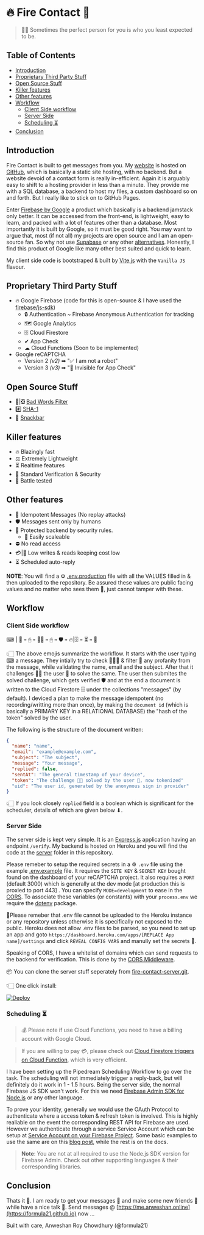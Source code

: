 # 🔥 Fire Contact 📧 <!-- omit in toc -->

> 🤝🏻 Sometimes the perfect person for you is who you least expected to be.

## Table of Contents <!-- omit in toc -->

- [Introduction](#introduction)
- [Proprietary Third Party Stuff](#proprietary-third-party-stuff)
- [Open Source Stuff](#open-source-stuff)
- [Killer features](#killer-features)
- [Other features](#other-features)
- [Workflow](#workflow)
  - [Client Side workflow](#client-side-workflow)
  - [Server Side](#server-side)
  - [Scheduling ⏳](#scheduling-)
- [Conclusion](#conclusion)

## Introduction


Fire Contact is built to get messages from you. My [website](https://formula21.github.io) is hosted on [GitHub](https://github.com/formula21/formula21.github.io), which is basically a static site hosting, with no backend. But a website devoid of a contact form is really in-efficient. Again it is arguably easy to shift to a hosting provider in less than a minute. They provide me with a SQL database, a backend to host my files, a custom dashboard so on and forth. But I really like to stick on to GitHub Pages.

Enter [Firebase by Google](https://firebase.google.com) a product which basically is a backend jamstack only better. It can be accessed from the front-end, is lightweight, easy to learn, and packed with a lot of features other than a database. Most importantly it is built by Google, so it must be good right. You may want to argue that, most (if not all) my projects are open source and I am an open-source fan. So why not use [Supabase](https://supabase.com) or any other [alternatives](https://blog.back4app.com/firebase-alternatives/). Honestly, I find this product of Google like many other best suited and quick to learn.

My client side code is bootstraped & built by [Vite.js](https://vitejs.dev) with the `Vanilla JS` flavour.

## Proprietary Third Party Stuff
- 🔥 Google Firebase (code for this is open-source & I have used the [firebase/js-sdk](https://github.com/firebase/firebase-js-sdk))
  - 🔒 Authentication ~ Firebase Anonymous Authentication for tracking
  - 🗺 Google Analytics
  - 🗄 Cloud Firestore
  - ✔ App Check
  - ☁ Cloud Functions (Soon to be implemented)
- Google reCAPTCHA
  - Version 2 _(v2)_ ➡ "✅ I am not a robot"
  - Version 3 _(v3)_ ➡ "🙈 Invisible for App Check"

## Open Source Stuff
- 🤬|❎ [Bad Words Filter](https://github.com/web-mech/badwords)
- #️⃣ [SHA-1](https://github.com/emn178/js-sha1)
- 📢 [Snackbar](https://github.com/polonel/SnackBar)

## Killer features

- 🔥 Blazingly fast
- ⚖ Extremely Lightweight
- ⏳ Realtime features
- 🔐 Standard Verification & Security
- 🤺 Battle tested

## Other features

- 🔁 Idempotent Messages (No replay attacks)
- 🛡 Messages sent only by humans
- 🚦 Protected backend by security rules.
  - 📏 Easily scaleable
- ⛔ No read access
- 💳|🔻 Low writes & reads keeping cost low
- ⏳ Scheduled auto-reply

**NOTE**: You will find a ⚙ [.env.production](.env.production) file with all the VALUES filled in & then uploaded to the repository. Be assured these values are public facing values and no matter who sees them 👀, just cannot tamper with these.

## Workflow

### Client Side workflow

⌨ | 🧼 `➡` 🖱 `➡` 💪🏻 `➡` 🖱 `➡` 🛡 `➡` 🔥|🗄 `➡` ⏳ `➡` 📩

👆🏻 The above emojis summarize the workflow. It starts with the user typing ⌨ a message. They intially try to check 🕵🏻‍♂️ & filter 🧼 any profanity from the message, while validating the name, email and the subject. After that it challenges 💪🏻 the user 👤 to solve the same. The user then submites the solved challenge, which gets verified 🛡 and at the end a document is written to the Cloud Firestore 🗄 under the collections "messages" (by default). I deviced a plan to make the message idempotent (no recording/writting more than once), by making the `document id` (which is basically a PRIMARY KEY in a RELATIONAL DATABASE) the "hash of the token" solved by the user.

The following is the structure of the document written:

```json
{
  "name": "name",
  "email": "example@example.com",
  "subject": "The subject",
  "message": "Your message",
  "replied": false,
  "sentAt": "The general timestamp of your device",
  "token": "The challenge 💪🏻 solved by the user 👤, now tokenized"
  "uid": "The user id, generated by the anonymous sign in provider"
}
```

👆🏻 If you look closely `replied` field is a boolean which is significant for the scheduler, details of which are given below ⬇.

### Server Side

The server side is kept very simple. It is an [Express.js](https://expressjs.com/) application having an endpoint `/verify`. My backend is hosted on Heroku and you will find the code at the [server](/sever) folder in this repository. 

Please remeber to setup the required secrets in a ⚙ `.env` file using the example [.env.example](server/.env.example) file. It requires the `SITE KEY` & `SECRET KEY` bought found on the dashboard of your reCAPTCHA project. It also requires a `PORT` (default 3000) which is generally at the dev mode \[at production this is proxied to port 443\] . You can specify `MODE=development` to ease in the [CORS](https://developer.mozilla.org/en-US/docs/Web/HTTP/CORS). To associate these variables (or constants) with your `process.env` we require the [dotenv](https://github.com/motdotla/dotenv) package.

📝Please remeber that .env file cannot be uploaded to the Heroku instance or any repository unless otherwise it is specifically not exposed to the public. Heroku does not allow .env files to be parsed, so you need to set up an app and goto `https://dashboard.heroku.com/apps/[REPLACE App name]/settings` and click `REVEAL CONFIG VARS` and manully set the secrets 🤫.

Speaking of CORS, I have a whitelist of domains which can send requests to the backend for verification. This is done by the [CORS Middleware](https://github.com/expressjs/cors).

📦 You can clone the server stuff seperately from [fire-contact-server.git](https://git.heroku.com/fire-contact-server.git).

👇🏻 One click install:

[![Deploy](https://www.herokucdn.com/deploy/button.svg)](https://heroku.com/deploy?template=https://git.heroku.com/fire-contact-server.git)


### Scheduling ⏳

> 💰 Please note if use Cloud Functions, you need to have a billing account with Google Cloud.

> If you are willing to pay 💳, please check out [Cloud Firestore triggers on Cloud Function](https://firebase.google.com/docs/functions/firestore-events), which is very efficient.

I have been setting up the Pipedream Scheduling Workflow to go over the task. The scheduling will not immediately trigger a reply-back, but will definitely do it work in 1 - 1.5 hours. Being the server side, the normal Firebase JS SDK won't work. For this we need [Firebase Admin SDK for Node.js](https://github.com/firebase/firebase-admin-node) or any other language. 

To prove your identity, generally we would use the OAuth Protocol to authenticate where a access token & refresh token is involved. This is highly realiable on the event the corresponding REST API for Firebase are used. However we authenticate through a service Service Account which can be setup at [Service Account on your Firebase Project](https://firebase.google.com/docs/admin/setup). Some basic examples to use the same are on this [blog post](https://medium.com/litslink/firebase-admin-sdk-basics-in-examples-ee7e009a1116), while the rest is on the docs.

> **Note**: You are not at all required to use the Node.js SDK version for Firebase Admin. Check out other supporting languages & their corresponding libraries.


## Conclusion

Thats it 🍻. I am ready to get your messages 💭 and make some new friends 👥 while have a nice talk 🦜. Send messages @ [https://me.anweshan.online](https://formula21.github.io) now ...

Built with care,
Anweshan Roy Chowdhury (@formula21)
